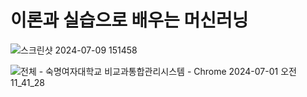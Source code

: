 # 이론과 실습으로 배우는 머신러닝

![스크린샷 2024-07-09 151458](https://github.com/JihoonCh/ML-and-DL/assets/133952150/25e87f97-7c4a-451b-b51e-485526e8b22b)

![전체 - 숙명여자대학교 비교과통합관리시스템 - Chrome 2024-07-01 오전 11_41_28](https://github.com/JihoonCh/ML-and-DL/assets/133952150/f1fd2cd9-0405-4eeb-8787-bae90dff01a1)

